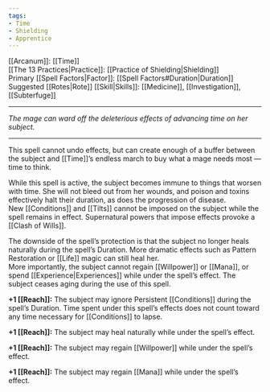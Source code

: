 ```yaml
---
tags:
- Time
- Shielding
- Apprentice
---
```


[[Arcanum]]: [[Time]]\
[[The 13 Practices|Practice]]: [[Practice of Shielding|Shielding]]\
Primary [[Spell Factors|Factor]]: [[Spell Factors#Duration|Duration]]\
Suggested [[Rotes|Rote]] [[Skill|Skills]]: [[Medicine]], [[Investigation]], [[Subterfuge]]

---

_The mage can ward off the deleterious effects of advancing time on her subject._

---

This spell cannot undo effects, but can create enough of a buffer between the subject and [[Time]]’s endless march to buy what a mage needs most — time to think.

While this spell is active, the subject becomes immune to things that worsen with time. She will not bleed out from her wounds, and poison and toxins effectively halt their duration, as does the progression of disease.\
New [[Conditions]] and [[Tilts]] cannot be imposed on the subject while the spell remains in effect. Supernatural powers that impose effects provoke a [[Clash of Wills]].

The downside of the spell’s protection is that the subject no longer heals naturally during the spell’s Duration. More dramatic effects such as Pattern Restoration or [[Life]] magic can still heal her.\
More importantly, the subject cannot regain [[Willpower]] or [[Mana]], or spend [[Experience|Experiences]] while under the spell’s effect. The subject ceases aging during the use of this spell.

**+1 [[Reach]]:** The subject may ignore Persistent [[Conditions]] during the spell’s Duration. Time spent under this spell’s effects does not count toward any time necessary for [[Conditions]] to lapse.

**+1 [[Reach]]:** The subject may heal naturally while under the spell’s effect.

**+1 [[Reach]]:** The subject may regain [[Willpower]] while under the spell’s effect.

**+1 [[Reach]]:** The subject may regain [[Mana]] while under the spell’s effect.